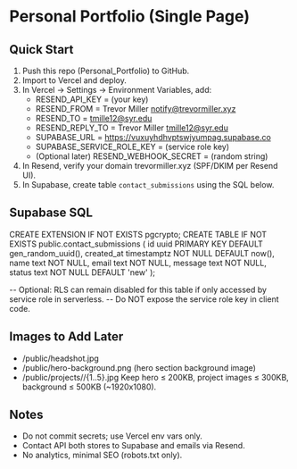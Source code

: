 # Personal Portfolio (Single Page)

## Quick Start
1) Push this repo (Personal_Portfolio) to GitHub.
2) Import to Vercel and deploy.
3) In Vercel → Settings → Environment Variables, add:
   - RESEND_API_KEY = (your key)
   - RESEND_FROM = Trevor Miller <notify@trevormiller.xyz>
   - RESEND_TO = tmille12@syr.edu
   - RESEND_REPLY_TO = Trevor Miller <tmille12@syr.edu>
   - SUPABASE_URL = https://vuxuyhdhvptswjyumpag.supabase.co
   - SUPABASE_SERVICE_ROLE_KEY = (service role key)
   - (Optional later) RESEND_WEBHOOK_SECRET = (random string)
4) In Resend, verify your domain trevormiller.xyz (SPF/DKIM per Resend UI).
5) In Supabase, create table `contact_submissions` using the SQL below.

## Supabase SQL
CREATE EXTENSION IF NOT EXISTS pgcrypto;
CREATE TABLE IF NOT EXISTS public.contact_submissions (
  id uuid PRIMARY KEY DEFAULT gen_random_uuid(),
  created_at timestamptz NOT NULL DEFAULT now(),
  name text NOT NULL,
  email text NOT NULL,
  message text NOT NULL,
  status text NOT NULL DEFAULT 'new'
);

-- Optional: RLS can remain disabled for this table if only accessed by service role in serverless.
-- Do NOT expose the service role key in client code.

## Images to Add Later
- /public/headshot.jpg
- /public/hero-background.png (hero section background image)
- /public/projects/<slug>/{1..5}.jpg
Keep hero ≤ 200KB, project images ≤ 300KB, background ≤ 500KB (~1920x1080).

## Notes
- Do not commit secrets; use Vercel env vars only.
- Contact API both stores to Supabase and emails via Resend.
- No analytics, minimal SEO (robots.txt only).